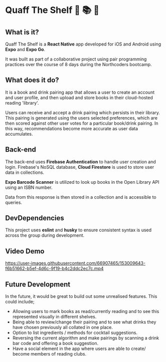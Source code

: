 # Quaff The Shelf 🍷 📚 🍇

## What is it?

Quaff The Shelf is a **React Native** app developed for iOS and Android using **Expo** and **Expo Go**.

It was built as part of a collaborative project using pair programming practices over the course of 8 days during the Northcoders bootcamp.

## What does it do?

It is a book and drink pairing app that allows a user to create an account and user profile, and then upload and store books in their cloud-hosted reading 'library'.

Users can receive and accept a drink pairing which persists in their library. This pairing is generated using the users selected preferences, which are then scored against other user votes for a particular book/drink pairing. In this way, recommendations become more accurate as user data accumulates.

## Back-end

The back-end uses **Firebase Authentication** to handle user creation and login. Firebase's NoSQL database, **Cloud Firestore** is used to store user data in collections.

**Expo Barcode Scanner** is utilized to look up books in the Open Library API using an ISBN number.

Data from this response is then stored in a collection and is accessible to queries.

## DevDependencies

This project uses **eslint** and **husky** to ensure consistent syntax is used across the group during development.

## Video Demo 

https://user-images.githubusercontent.com/66907465/153009643-f6b51662-b5ef-4d6c-9f19-b4c2ddc2ec7c.mp4


## Future Development

In the future, it would be great to build out some unrealised features. This could include; 
- Allowing users to mark books as read/currently reading and to see this represented visually in different shelves. 
- Being able to review/change their pairing and to see what drinks they have chosen previously all collated in one place. 
- Option to list ingredients / methods for cocktail suggestions.
- Reversing the current algorithm and make pairings by scanning a drink bar code and offering a book suggestion. 
- Have a social element in the app where users are able to create/ become members of reading clubs.

